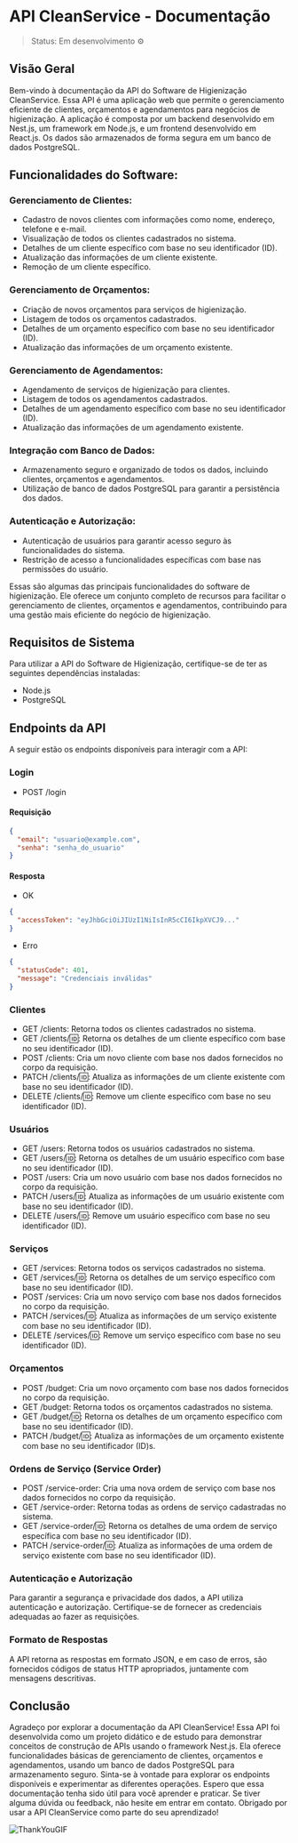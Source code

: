 # API CleanService - Documentação

> Status: Em desenvolvimento ⚙

## Visão Geral
Bem-vindo à documentação da API do Software de Higienização CleanService. Essa API é uma aplicação web que permite o gerenciamento eficiente de clientes, orçamentos e agendamentos para negócios de higienização. A aplicação é composta por um backend desenvolvido em Nest.js, um framework em Node.js, e um frontend desenvolvido em React.js. Os dados são armazenados de forma segura em um banco de dados PostgreSQL.

## Funcionalidades do Software:

### Gerenciamento de Clientes:
* Cadastro de novos clientes com informações como nome, endereço, telefone e e-mail.
* Visualização de todos os clientes cadastrados no sistema.
* Detalhes de um cliente específico com base no seu identificador (ID).
* Atualização das informações de um cliente existente.
* Remoção de um cliente específico.

### Gerenciamento de Orçamentos:
* Criação de novos orçamentos para serviços de higienização.
* Listagem de todos os orçamentos cadastrados.
* Detalhes de um orçamento específico com base no seu identificador (ID).
* Atualização das informações de um orçamento existente.
   
### Gerenciamento de Agendamentos:
* Agendamento de serviços de higienização para clientes.
* Listagem de todos os agendamentos cadastrados.
* Detalhes de um agendamento específico com base no seu identificador (ID).
* Atualização das informações de um agendamento existente.

### Integração com Banco de Dados:
* Armazenamento seguro e organizado de todos os dados, incluindo clientes, orçamentos e agendamentos.
* Utilização de banco de dados PostgreSQL para garantir a persistência dos dados.

### Autenticação e Autorização:
* Autenticação de usuários para garantir acesso seguro às funcionalidades do sistema.
* Restrição de acesso a funcionalidades específicas com base nas permissões do usuário.

Essas são algumas das principais funcionalidades do software de higienização. Ele oferece um conjunto completo de recursos para facilitar o gerenciamento de clientes, orçamentos e agendamentos, contribuindo para uma gestão mais eficiente do negócio de higienização.

## Requisitos de Sistema
Para utilizar a API do Software de Higienização, certifique-se de ter as seguintes dependências instaladas:

* Node.js
* PostgreSQL

## Endpoints da API
A seguir estão os endpoints disponíveis para interagir com a API:

### Login
- POST /login

#### Requisição

```json
{
  "email": "usuario@example.com",
  "senha": "senha_do_usuario"
}
```

#### Resposta
- OK
```json
{
  "accessToken": "eyJhbGciOiJIUzI1NiIsInR5cCI6IkpXVCJ9..."
}
```

- Erro
```json
{
  "statusCode": 401,
  "message": "Credenciais inválidas"
}
```


### Clientes
* GET /clients: Retorna todos os clientes cadastrados no sistema.
* GET /clients/🆔: Retorna os detalhes de um cliente específico com base no seu identificador (ID).
* POST /clients: Cria um novo cliente com base nos dados fornecidos no corpo da requisição.
* PATCH /clients/🆔: Atualiza as informações de um cliente existente com base no seu identificador (ID).
* DELETE /clients/🆔: Remove um cliente específico com base no seu identificador (ID).

### Usuários
* GET /users: Retorna todos os usuários cadastrados no sistema.
* GET /users/🆔: Retorna os detalhes de um usuário específico com base no seu identificador (ID).
* POST /users: Cria um novo usuário com base nos dados fornecidos no corpo da requisição.
* PATCH /users/🆔: Atualiza as informações de um usuário existente com base no seu identificador (ID).
* DELETE /users/🆔: Remove um usuário específico com base no seu identificador (ID).

### Serviços
* GET /services: Retorna todos os serviços cadastrados no sistema.
* GET /services/🆔: Retorna os detalhes de um serviço específico com base no seu identificador (ID).
* POST /services: Cria um novo serviço com base nos dados fornecidos no corpo da requisição.
* PATCH /services/🆔: Atualiza as informações de um serviço existente com base no seu identificador (ID).
* DELETE /services/🆔: Remove um serviço específico com base no seu identificador (ID).
  
### Orçamentos
* POST /budget: Cria um novo orçamento com base nos dados fornecidos no corpo da requisição.
* GET /budget: Retorna todos os orçamentos cadastrados no sistema.
* GET /budget/🆔: Retorna os detalhes de um orçamento específico com base no seu identificador (ID).
* PATCH /budget/🆔: Atualiza as informações de um orçamento existente com base no seu identificador (ID)s.

### Ordens de Serviço (Service Order)
* POST /service-order: Cria uma nova ordem de serviço com base nos dados fornecidos no corpo da requisição.
* GET /service-order: Retorna todas as ordens de serviço cadastradas no sistema.
* GET /service-order/🆔: Retorna os detalhes de uma ordem de serviço específica com base no seu identificador (ID).
* PATCH /service-order/🆔: Atualiza as informações de uma ordem de serviço existente com base no seu identificador (ID).

### Autenticação e Autorização
Para garantir a segurança e privacidade dos dados, a API utiliza autenticação e autorização. Certifique-se de fornecer as credenciais adequadas ao fazer as requisições.

### Formato de Respostas
A API retorna as respostas em formato JSON, e em caso de erros, são fornecidos códigos de status HTTP apropriados, juntamente com mensagens descritivas.

## Conclusão

Agradeço por explorar a documentação da API CleanService! Essa API foi desenvolvida como um projeto didático e de estudo para demonstrar conceitos de construção de APIs usando o framework Nest.js. Ela oferece funcionalidades básicas de gerenciamento de clientes, orçamentos e agendamentos, usando um banco de dados PostgreSQL para armazenamento seguro. Sinta-se à vontade para explorar os endpoints disponíveis e experimentar as diferentes operações. Espero que essa documentação tenha sido útil para você aprender e praticar. Se tiver alguma dúvida ou feedback, não hesite em entrar em contato. Obrigado por usar a API CleanService como parte do seu aprendizado!

![ThankYouGIF](https://github.com/RafaelSilva-si/cleanServe-api/assets/77937182/c638d23d-74a6-40d8-a220-d3c8155b1204)



